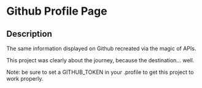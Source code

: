 # Github Profile Page

## Description
The same information displayed on Github recreated via the magic of APIs.

This project was clearly about the journey, because the destination... well.

Note: be sure to set a GITHUB_TOKEN in your .profile to get this project to work properly.
